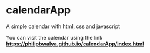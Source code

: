 # calendarApp
A simple calendar with html, css and javascript


You can visit the calendar using the link 
**https://philipbwalya.github.io/calendarApp/index.html**
